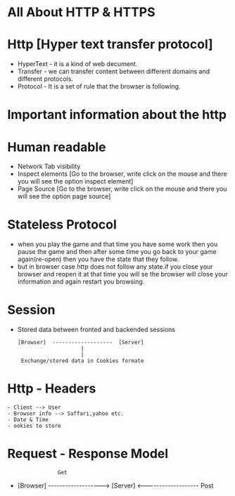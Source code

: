 # All About HTTP & HTTPS


# Http [Hyper text transfer protocol]
- HyperText - it is a kind of web decument.
- Transfer - we can transfer content between different domains and different protocols.
- Protocol - It is a set of rule that the browser is following.

# Important information about the http

# Human readable
  - Network Tab visibility
  - Inspect elements [Go to the browser, write click on the mouse and there you will see the option inspect element]
  - Page Source [Go to the browser, write click on the mouse and there you will see the option page source]

# Stateless Protocol 
  - when you play the game and that time you have some work then you pause the game and then after some time you go back to your game again(re-open) then you have the state that they follow.
  - but in browser case http does not follow any state.if you close your browser and reopen it at that time you will se the browser will close your information and again restart you browsing.

# Session 
  - Stored data between fronted and backended sessions

        [Browser]  -------------------  [Server]
                            |
                            |
         Exchange/stored data in Cookies formate   


# Http - Headers
    - Client --> User
    - Browser info --> Saffari,yahoo etc.
    - Date & Time
    - ookies to store       

# Request - Response Model

                    Get
-  [Browser]  ------------------->  [Server]
              <------------------- 
                    Post